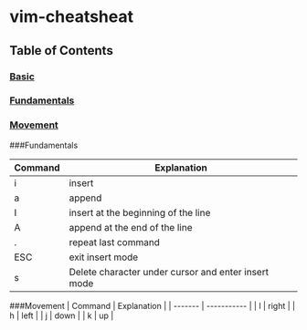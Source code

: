 # vim-cheatsheat

## Table of Contents

### [Basic](#basic)

### [Fundamentals](#fundamentals)

### [Movement](#movement)

###Fundamentals

| Command | Explanation                                         |
| ------- | --------------------------------------------------- |
| i       | insert                                              |
| a       | append                                              |
| I       | insert at the beginning of the line                 |
| A       | append at the end of the line                       |
| .       | repeat last command                                 |
| ESC     | exit insert mode                                    |
| s       | Delete character under cursor and enter insert mode |

###Movement
| Command | Explanation |
| ------- | ----------- |
| l | right |
| h | left |
| j | down |
| k | up |
